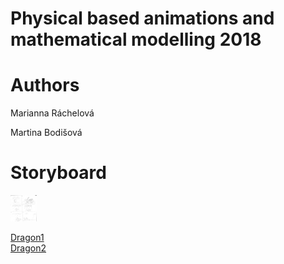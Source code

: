 # Physical based animations and mathematical modelling 2018

# Authors

Marianna Ráchelová

Martina Bodišová

# Storyboard

<img src="1_dragon.pdf" alt="Dragon 1" height="42" width="42">

<a href="https://marianni.github.io/dragon/1_dragon.pdf">Dragon1</a>
<br>
<a href="https://marianni.github.io/dragon/2_dragon.pdf">Dragon2</a>

